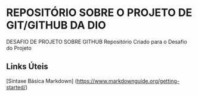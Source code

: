# REPOSITÓRIO SOBRE O PROJETO DE GIT/GITHUB DA DIO  
DESAFIO DE PROJETO SOBRE GITHUB
Repositório Criado para o Desafio do Projeto

## Links Úteis
[Sintaxe Básica Markdown] (https://www.markdownguide.org/getting-started/)
